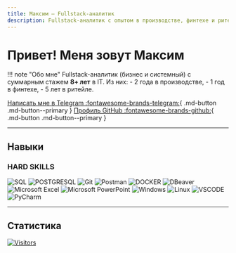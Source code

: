 ```yaml
---
title: Максим — Fullstack-аналитик
description: Fullstack-аналитик с опытом в производстве, финтехе и ритейле.
---
```


# Привет! Меня зовут Максим

!!! note "Обо мне"
    Fullstack-аналитик (бизнес и системный) с суммарным стажем **8+ лет** в IT.
    Из них:
    - 2 года в производстве,
    - 1 год в финтехе,
    - 5 лет в ритейле.

[Написать мне в Telegram :fontawesome-brands-telegram:](#){ .md-button .md-button--primary }
[Профиль GitHub :fontawesome-brands-github:](#){ .md-button .md-button--primary }

---

## Навыки

### HARD SKILLS

![SQL](https://img.shields.io/badge/SQL-090909?style=flat-square&logo=SQL)
![POSTGRESQL](https://img.shields.io/badge/POSTGRESQL-090909?style=flat-square&logo=POSTGRESQL)
![Git](https://img.shields.io/badge/GIT-090909?style=flat-square&logo=GIT)
![Postman](https://img.shields.io/badge/Postman-090909?style=flat-square&logo=Postman)
![DOCKER](https://img.shields.io/badge/DOCKER-090909?style=flat-square&logo=DOCKER)
![DBeaver](https://img.shields.io/badge/DBeaver-090909?style=flat-square&logo=Dbeaver)
![Microsoft Excel](https://img.shields.io/badge/MicrosoftExcel-090909?style=flat-square&logo=MicrosoftExcel)
![Microsoft PowerPoint](https://img.shields.io/badge/MicrosoftPowerPoint-090909?style=flat-square&logo=MicrosoftPowerPoint)
![Windows](https://img.shields.io/badge/Windows-090909?style=flat-square&logo=Windows)
![Linux](https://img.shields.io/badge/Linux-090909?style=flat-square&logo=Linux)
![VSCODE](https://img.shields.io/badge/VSCODE-090909?style=flat-square&logo=VSCODE)
![PyCharm](https://img.shields.io/badge/PyCharm-090909?style=flat-square&logo=PyCharm)

---

## Статистика

[![Visitors](https://visitor-badge.laobi.icu/badge?page_id=DocItSage)](https://github.com/DocItSage)

